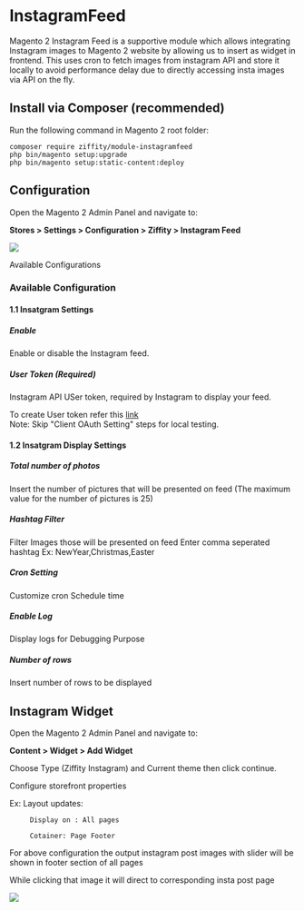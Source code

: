 # InstagramFeed
Magento 2 Instagram Feed  is a supportive module which allows integrating Instagram images to Magento 2 website by allowing us to insert as widget in frontend. This uses cron to fetch images from instagram API and store it locally to avoid performance delay due to directly accessing insta images via API on the fly.
## Install via Composer (recommended)

Run the following command in Magento 2 root folder:

```
composer require ziffity/module-instagramfeed
php bin/magento setup:upgrade
php bin/magento setup:static-content:deploy
```
## Configuration


Open the Magento 2 Admin Panel and navigate to:

**Stores > Settings > Configuration > Ziffity > Instagram Feed**

<img src="images/Screenshot from 2022-02-27 22-21-24.png"/>

Available Configurations

### Available Configuration
#### 1.1 Insatgram Settings

##### Enable

Enable or disable the Instagram feed.

##### User Token (Required)

Instagram API USer token, required by Instagram to display your feed.

To create User token refer this <a href="https://www.mageplaza.com/kb/how-to-get-instagram-feed-access-token.html" target="_blank">link</a><br>
Note: Skip "Client OAuth Setting" steps for local testing.

#### 1.2 Insatgram Display Settings

##### Total number of photos

Insert the number of pictures that will be presented on feed
(The maximum value for the number of pictures is 25)

##### Hashtag Filter
Filter Images those will be presented on feed
Enter comma seperated hashtag Ex: NewYear,Christmas,Easter

##### Cron Setting
Customize cron Schedule time

##### Enable Log
Display logs for Debugging Purpose

##### Number of rows
Insert number of rows to be displayed

## Instagram Widget


Open the Magento 2 Admin Panel and navigate to:

**Content  > Widget > Add Widget**

Choose Type (Ziffity Instagram) and Current theme then click continue.

Configure storefront properties

Ex:
   Layout updates:

         Display on : All pages

         Cotainer: Page Footer

   For above configuration the output instagram post images with slider will be shown in footer section of all pages

   While clicking that image it will direct to corresponding insta post page

   <img src="images/frontend.png">
















